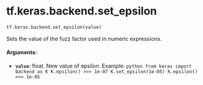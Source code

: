 <div itemscope itemtype="http://developers.google.com/ReferenceObject">
<meta itemprop="name" content="tf.keras.backend.set_epsilon" />
<meta itemprop="path" content="Stable" />
</div>

# tf.keras.backend.set_epsilon

``` python
tf.keras.backend.set_epsilon(value)
```

Sets the value of the fuzz factor used in numeric expressions.

#### Arguments:

* <b>`value`</b>: float. New value of epsilon.
Example: ```python from keras import backend as K K.epsilon() >>> 1e-07
  K.set_epsilon(1e-05) K.epsilon() >>> 1e-05 ```
